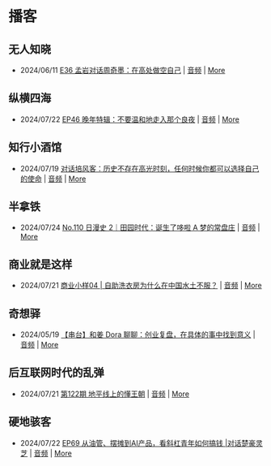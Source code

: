 # 播客

## 无人知晓
- 2024/06/11 [E36 孟岩对话周奇墨：在高处做空自己](https://www.xiaoyuzhoufm.com/episode/6667f31dc26e396a36eefe25) | [音频](https://dts-api.xiaoyuzhoufm.com/track/611719d3cb0b82e1df0ad29e/6667f31dc26e396a36eefe25/media.xyzcdn.net/ljJYPINg_uUnMMt8WMuIsiU41BZt.m4a) | [More](channels/%E6%97%A0%E4%BA%BA%E7%9F%A5%E6%99%93.md)

## 纵横四海
- 2024/07/22 [EP46 晚年特辑：不要温和地走入那个良夜](https://www.ximalaya.com/sound/743016477) | [音频](https://audio.xmcdn.com/storages/1da1-audiofreehighqps/66/46/GKwRIMAKc7cBBgNOqAL0lyx-.m4a) | [More](channels/%E7%BA%B5%E6%A8%AA%E5%9B%9B%E6%B5%B7.md)

## 知行小酒馆
- 2024/07/19 [对话培风客：历史不存在高光时刻，任何时候你都可以选择自己的使命](https://www.xiaoyuzhoufm.com/episode/6699fb6337236c546e3e9af9) | [音频](https://dts-api.xiaoyuzhoufm.com/track/6013f9f58e2f7ee375cf4216/6699fb6337236c546e3e9af9/media.xyzcdn.net/lo6U_p6dHHFUy_pypACKTrjj0Mo3.m4a) | [More](channels/%E7%9F%A5%E8%A1%8C%E5%B0%8F%E9%85%92%E9%A6%86.md)

## 半拿铁
- 2024/07/24 [No.110 日漫史 2｜田园时代：诞生了哆啦 A 梦的常盘庄](https://www.ximalaya.com/sound/743266948) | [音频](https://dl.wavpub.com/item/227_31599985_2325.m4a) | [More](channels/%E5%8D%8A%E6%8B%BF%E9%93%81.md)

## 商业就是这样
- 2024/07/21 [商业小样04 | 自助洗衣房为什么在中国水土不服？](https://www.ximalaya.com/sound/742926987) | [音频](https://audio.xmcdn.com/storages/05f6-audiofreehighqps/24/BA/GKwRIJEKcvqbAEunEQL0Y-3h.m4a) | [More](channels/%E5%95%86%E4%B8%9A%E5%B0%B1%E6%98%AF%E8%BF%99%E6%A0%B7.md)

## 奇想驿
- 2024/05/19 [【串台】和姜 Dora 聊聊：创业复盘，在具体的事中找到意义](https://www.xiaoyuzhoufm.com/episode/664962d382b428eafd844366) | [音频](https://dts-api.xiaoyuzhoufm.com/track/6034daea97755b8fc9c66480/664962d382b428eafd844366/media.xyzcdn.net/llloyy2KoUURla1cgosxmkenwwHw.m4a) | [More](channels/%E5%A5%87%E6%83%B3%E9%A9%BF.md)

## 后互联网时代的乱弹
- 2024/07/21 [第122期 地平线上的懂王朝](https://hosting.wavpub.cn/pie/ep122/) | [音频](https://tk.wavpub.com/WPDL_YTSXMQdSHuwVKMWdCFsrfecyzwHTmVNpVaUagwkAJjFCBKJcrBekMBAszn-9c.mp3) | [More](channels/%E5%90%8E%E4%BA%92%E8%81%94%E7%BD%91%E6%97%B6%E4%BB%A3%E7%9A%84%E4%B9%B1%E5%BC%B9.md)

## 硬地骇客
- 2024/07/22 [EP69 从油管、摆摊到AI产品，看斜杠青年如何搞钱 |对话楚豪灵芝](https://www.xiaoyuzhoufm.com/episode/669e659237236c546ef416c5) | [音频](https://dts-api.xiaoyuzhoufm.com/track/640ee2438be5d40013fe4a87/669e659237236c546ef416c5/media.xyzcdn.net/llPMgV6eWveBYQFbjB8_hwxujEnf.m4a) | [More](channels/%E7%A1%AC%E5%9C%B0%E9%AA%87%E5%AE%A2.md)

